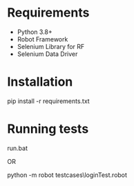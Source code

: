 # Requirements
- Python 3.8+
- Robot Framework
- Selenium Library for RF
- Selenium Data Driver

# Installation
pip install -r requirements.txt

# Running tests
run.bat

OR

python -m robot testcases\loginTest.robot

